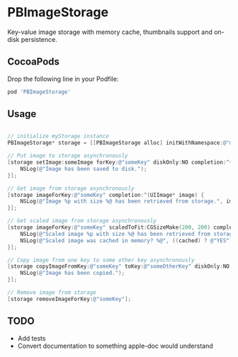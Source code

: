 # PBImageStorage

Key-value image storage with memory cache, thumbnails support and on-disk persistence.

## CocoaPods

Drop the following line in your Podfile:

```ruby
pod 'PBImageStorage'
```

## Usage

```objective-c

// initialize myStorage instance
PBImageStorage* storage = [[PBImageStorage alloc] initWithNamespace:@"myStorage"];

// Put image to storage asynchronously
[storage setImage:someImage forKey:@"someKey" diskOnly:NO completion:^{
	NSLog(@"Image has been saved to disk.");
}];

// Get image from storage asynchronously
[storage imageForKey:@"someKey" completion:^(UIImage* image) {
	NSLog(@"Image %p with size %@ has been retrieved from storage.", image, NSStringFromCGSize(image.size));
}];

// Get scaled image from storage asynchronously
[storage imageForKey:@"someKey" scaledToFit:CGSizeMake(200, 200) completion:^(BOOL cached, UIImage* image) {
	NSLog(@"Scaled image %p with size %@ has been retrieved from storage.", image, NSStringFromCGSize(image.size));
	NSLog(@"Scaled image was cached in memory? %@", ((cached) ? @"YES" : @"NO"));
}];

// Copy image from one key to some other key asynchronously
[storage copyImageFromKey:@"someKey" toKey:@"someOtherKey" diskOnly:NO completion:^{
	NSLog(@"Image has been copied.");
}];

// Remove image from storage
[storage removeImageForKey:@"someKey"];
```

## TODO

- Add tests
- Convert documentation to something apple-doc would understand
